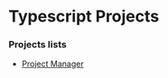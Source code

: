 # Typescript Projects

### Projects lists

- [Project Manager](https://github.com/WaleedTariq109/typescript-projects/tree/main/project-manager)
